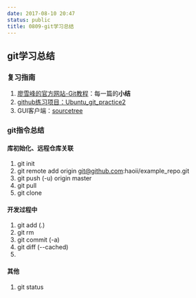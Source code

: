 ```yaml
---
date: 2017-08-10 20:47
status: public
title: 0809-git学习总结
---
```


## git学习总结

### 复习指南
1.  [廖雪峰的官方网站-Git教程](https://www.liaoxuefeng.com/wiki/0013739516305929606dd18361248578c67b8067c8c017b000)：每一篇的**小结**
2. [github练习项目：Ubuntu_git_practice2](https://github.com/haoii/Ubuntu_git_practice2) 
3. GUI客户端：[sourcetree](https://support.atlassian.com/sourcetree/)

### git指令总结
#### 库初始化、远程仓库关联
1. git init
2. git remote add origin git@github.com:haoii/example_repo.git
3. git push (-u) origin master
4. git pull
5. git clone   

#### 开发过程中
1. git add (.) 
2. git rm 
3. git commit (-a)
4. git diff (--cached)
5. 

#### 其他
1. git status
